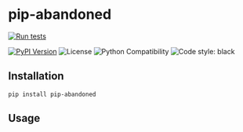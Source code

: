 # pip-abandoned

[![Run tests](https://github.com/chris48s/pip-abandoned/actions/workflows/test.yml/badge.svg?branch=main)](https://github.com/chris48s/pip-abandoned/actions/workflows/test.yml)
<!-- TODO: codecov badge -->
[![PyPI Version](https://img.shields.io/pypi/v/pip-abandoned.svg)](https://pypi.org/project/pip-abandoned/)
![License](https://img.shields.io/pypi/l/pip-abandoned.svg)
![Python Compatibility](https://img.shields.io/badge/dynamic/json?query=info.requires_python&label=python&url=https%3A%2F%2Fpypi.org%2Fpypi%2Fpip-abandoned%2Fjson)
![Code style: black](https://img.shields.io/badge/code%20style-black-000000.svg)



## Installation

```
pip install pip-abandoned
```

## Usage

<!-- TODO -->
